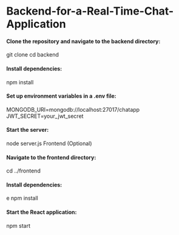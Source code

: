 # Backend-for-a-Real-Time-Chat-Application

#### Clone the repository and navigate to the backend directory:
git clone <repository-url>
cd backend

#### Install dependencies:

npm install

#### Set up environment variables in a .env file:

MONGODB_URI=mongodb://localhost:27017/chatapp
JWT_SECRET=your_jwt_secret

#### Start the server:

node server.js
Frontend (Optional)

#### Navigate to the frontend directory:

cd ../frontend

#### Install dependencies:
e
npm install

#### Start the React application:

npm start
